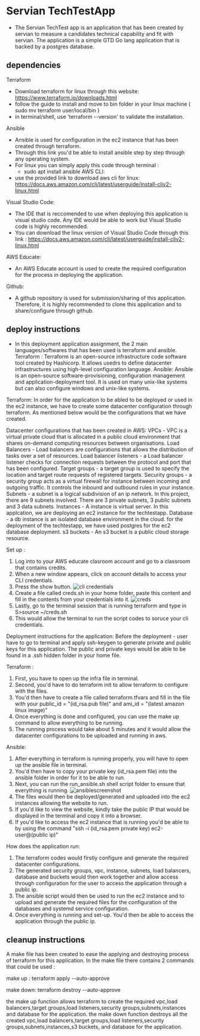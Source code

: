 # Servian TechTestApp
- The Servian TechTest app is an application that has been created by servian to measure a candidates technical capability and fit with servian. The application is a simple GTD Go lang application that is backed by a postgres database.

## dependencies
Terraform
- Download terraform for linux through this website:  https://www.terraform.io/downloads.html
- follow the guide to install and move to bin folder in your linux machine ( sudo mv terraform user/local/bin )
- in terminal/shell, use 'terraform --version' to validate the installation.

Ansible
- Ansible is used for configuration in the ec2 instance that has been created through terraform.
- Through this link you'd be able to install ansible step by step through any operating system.
- For linux you can simply apply this code through terminal :
    - sudo apt install ansible
AWS CLI: 
- use the provided link to download aws cli for linux: https://docs.aws.amazon.com/cli/latest/userguide/install-cliv2-linux.html

Visual Studio Code:
- The IDE that is reccomended to use when deploying this application is visual studio code. Any IDE would be able to work but Visual Studio code is highly recommended.
- You can download the linux version of Visual Studio Code through this link : https://docs.aws.amazon.com/cli/latest/userguide/install-cliv2-linux.html

AWS Educate:
- An AWS Educate account is used to create the required configuration for the process in deploying the application.

Github:
- A github repository is used for submission/sharing of this application. Therefore, it is highly recommended to clone this application and to share/configure through github.

## deploy instructions
- In this deployment application assignment, the 2 main languages/softwares that has been used is terraform and ansible.
Terraform : Terraform is an open-source infrastructure code software tool created by Hashicorp. It allows usedrs to define datacenter infrastructures using high-level configuration language.
Ansible: Ansible is an open-source software-provisioning, configuration management and application-deployment tool. It is used on many unix-like systems but can also configure windows and unix-like systems.

Terraform: In order for the application to be abled to be deployed or used in the ec2 instance, we have to create some datacenter configuration through terraform. As mentioned below would be the configurations that we have created.

Datacenter configurations that has been created in AWS:
VPCs - VPC is a virtual private cloud that is allocated in a public cloud environment that shares on-demand computing resources between organisations.
Load Balancers - Load balancers are configurations that allows the distribution of tasks over a set of resources.
Load balancer listeners - a Load balancer listener checks for connection requests between the protocol and port that has been configured.
Target groups -  a target group is used to specify the location and target route requests of registered targets.
Security groups - a security group acts as a virtual firewall for instance between incoming and outgoing traffic. It controls the inbound and outbound rules in your instance.
Subnets - a subnet is a logical subdivision of an ip network. In this project, there are 9 subnets involved. There are 3 private subnets, 3 public subnets and 3 data subnets.
Instances - A instance is virtual server. In this applcation, we are deploying an ec2 instance for the techtestapp.
Database - a db instance is an isolated database environment in the cloud. for the deployment of the techtestapp, we have used postgres for the ec2 database deployment.
s3 buckets - An s3 bucket is a public cloud storage resource. 

Set up :
1. Log into to your AWS educate clasroom account and go to a classroom that contains credits.
2. When a new window appears, click on account details to access your CLI credentials.
3. Press the show button.
![cli credentials](https://github.com/RMIT-COSC2759-SDO/assessment2-student-s3699661/blob/master/clicredentials.PNG)
4. Create a file called creds.sh in your home folder, paste this content and fill in the contents from your credentials into it.
![creds](https://github.com/RMIT-COSC2759-SDO/assessment2-student-s3699661/blob/master/creds.PNG)
5. Lastly, go to the terminal session that is running terraform and type in S>source ~/creds.sh
6. This would allow the terminal to run the script codes to soruce your cli credentials.

Deployment instructions for the application:
Before the deployment - user have to go to terminal and apply ssh-keygen to generate private and public keys for this application. The public and private keys would be able to be found in a .ssh hidden folder in your home file.

Terraform : 
1. First, you have to open up the infra file in terminal.
2. Second, you'd have to do terraform init to allow terraform to configure with the files.
3. You'd then have to create a file called terraform.tfvars and fill in the file with your public_id = "(id_rsa.pub file)" and ami_id = "(latest amazon linux image)"
4. Once everything is done and configured, you can use the make up command to allow everything to be running.
5. The running process would take about 5 minutes and it would allow the datacenter configurations to be uploaded and running in aws.

Ansible:
1. After everything in terraform is running properly, you will have to open up the ansible file in terminal.
2. You'd then have to copy your private key (id_rsa.pem file) into the ansible folder in order for it to be able to run.
3. Next, you can run the run_ansible.sh shell script folder to ensure that everything is running.
![ansiblescreenshot](https://github.com/RMIT-COSC2759-SDO/assessment2-student-s3699661/blob/master/ansiblescreenshot.png)
4. The files would then be deployed/generated and uploaded into the ec2 instances allowing the website to run.
5. If you'd like to view the website, kindly take the public IP that would be displayed in the terminal and copy it into a browser.
6. If you'd like to access the ec2 instance that is running you'd be able to by using the command "ssh -i (id_rsa.pem private key) ec2-user@(public ip)"

How does the application run:
1. The terraform codes would firstly configure and generate the required datacenter configurations.
2. The generated security groups, vpc, instance, subnets, load balancers, database and buckets would then work together and allow access through configuration for the user to access the application through a public ip.
3. The ansible script would then be used to run the ec2 instance and to upload and generate the required files for the configuration of the databases and systemd service configuration.
4. Once everything is running and set-up. You'd then be able to access the application through the public ip.

## cleanup instructions
A make file has been created to ease the applying and destroying process of terraform for this application.
In the make file there contains 2 commands that could be used :

make up : 
terraform apply --auto-approve

make down:
terraform destroy --auto-approve

the make up function allows terraform to create the required vpc,load balancers,target groups,load listeners,security groups,subnets,instances and database for the application.
the make down function destroys all the created vpc,load balancers,target groups,load listeners,security groups,subnets,instances,s3 buckets,  and database for the application.